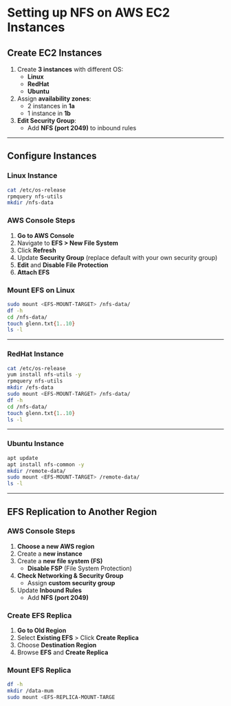 # Setting up NFS on AWS EC2 Instances

## Create EC2 Instances
1. Create **3 instances** with different OS:<br>
   - **Linux**<br>
   - **RedHat**<br>
   - **Ubuntu**<br>
2. Assign **availability zones**:<br>
   - 2 instances in **1a**<br>
   - 1 instance in **1b**<br>
3. **Edit Security Group**:<br>
   - Add **NFS (port 2049)** to inbound rules<br>

---

## Configure Instances<br>
### **Linux Instance**<br>
```sh
cat /etc/os-release
rpmquery nfs-utils
mkdir /nfs-data
```

### **AWS Console Steps**<br>
1. **Go to AWS Console**<br>
2. Navigate to **EFS > New File System**<br>
3. Click **Refresh**<br>
4. Update **Security Group** (replace default with your own security group)<br>
5. **Edit** and **Disable File Protection**<br>
6. **Attach EFS**<br>

### **Mount EFS on Linux**<br>
```sh
sudo mount <EFS-MOUNT-TARGET> /nfs-data/
df -h
cd /nfs-data/
touch glenn.txt{1..10}
ls -l
```

---

### **RedHat Instance**<br>
```sh
cat /etc/os-release
yum install nfs-utils -y
rpmquery nfs-utils
mkdir /efs-data
sudo mount <EFS-MOUNT-TARGET> /nfs-data/
df -h
cd /nfs-data/
touch glenn.txt{1..10}
ls -l
```

---

### **Ubuntu Instance**<br>
```sh
apt update 
apt install nfs-common -y
mkdir /remote-data/
sudo mount <EFS-MOUNT-TARGET> /remote-data/
ls -l
```

---

## EFS Replication to Another Region<br>
### **AWS Console Steps**<br>
1. **Choose a new AWS region**<br>
2. Create a **new instance**<br>
3. Create a **new file system (FS)**<br>
   - **Disable FSP** (File System Protection)<br>
4. **Check Networking & Security Group**<br>
   - Assign **custom security group**<br>
5. Update **Inbound Rules**<br>
   - Add **NFS (port 2049)**<br>

### **Create EFS Replica**<br>
1. **Go to Old Region**<br>
2. Select **Existing EFS** > Click **Create Replica**<br>
3. Choose **Destination Region**<br>
4. Browse **EFS** and **Create Replica**<br>

### **Mount EFS Replica**<br>
```sh
df -h
mkdir /data-mum
sudo mount <EFS-REPLICA-MOUNT-TARGE
